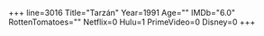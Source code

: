 +++
line=3016
Title="Tarzán"
Year=1991
Age=""
IMDb="6.0"
RottenTomatoes=""
Netflix=0
Hulu=1
PrimeVideo=0
Disney=0
+++

